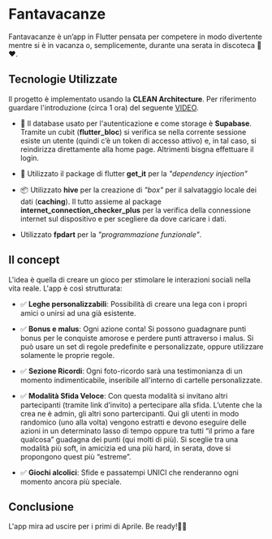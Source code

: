 # Fantavacanze
Fantavacanze è un’app in Flutter pensata per competere in modo divertente mentre si è in vacanza o, semplicemente, durante una serata in discoteca 🪩 ♥️. 

## Tecnologie Utilizzate 
Il progetto è implementato usando la **CLEAN Architecture**. Per riferimento guardare l'introduzione (circa 1 ora) del seguente [VIDEO](https://www.youtube.com/watch?v=ELFORM9fmss).

- 💾 Il database usato per l'autenticazione e come storage è **Supabase**. Tramite un cubit (**flutter_bloc**) si verifica se nella corrente sessione esiste un utente (quindi c’è un token di accesso attivo) e, in tal caso, si reindirizza direttamente alla home page. Altrimenti bisgna effettuare il login.

- 🚀 Utilizzato il package di flutter **get_it** per la *"dependency injection"*

- 📦 Utilizzato **hive** per la creazione di *"box"* per il salvataggio locale dei dati (**caching**). Il tutto assieme al package **internet_connection_checker_plus** per la verifica della connessione internet sul dispositivo e per scegliere da dove caricare i dati.

- Utilizzato **fpdart** per la *"programmazione funzionale"*.

## Il concept
L'idea è quella di creare un gioco per stimolare le interazioni sociali nella vita reale. L'app è così strutturata:

- ✅ **Leghe personalizzabili**: Possibilità di creare una lega con i propri amici o unirsi ad una già esistente.

- ✅ **Bonus e malus**: Ogni azione conta! Si possono guadagnare punti bonus per le conquiste amorose e perdere punti attraverso i malus. Si può usare un set di regole predefinite e personalizzate, oppure utilizzare solamente le proprie regole.

- ✅ **Sezione Ricordi**: Ogni foto-ricordo sarà una testimonianza di un momento indimenticabile, inseribile all'interno di cartelle personalizzate.

- ✅ **Modalità Sfida Veloce**: Con questa modalità si invitano altri partecipanti (tramite link d’invito) a pertecipare alla sfida. L’utente che la crea ne è admin, gli altri sono partercipanti. Qui gli utenti in modo randomico (uno alla volta) vengono estratti e devono eseguire delle azioni in un determinato lasso di tempo oppure tra tutti “il primo a fare qualcosa” guadagna dei punti (qui molti di più). Si sceglie tra una modalità più soft, in amicizia ed una più hard, in serata, dove si propongono quest più “estreme”.

- ✅ **Giochi alcolici**: Sfide e passatempi UNICI che renderanno ogni momento ancora più speciale.

## Conclusione
L'app mira ad uscire per i primi di Aprile. Be ready!💪🏻